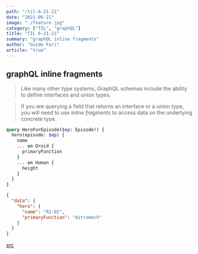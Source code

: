 ```yaml
---
path: "/til-6-21-21"
date: "2021-06-21"
image: "./feature.jpg"
category: ["TIL", "graphQL"]
title: "TIL 6-21-21"
summary: "graphQL inline fragments"
author: "Guide Fari"
article: "true"
---
```

## graphQL inline fragments
> Like many other type systems, GraphQL schemas include the ability to define interfaces and union types.

> If you are querying a field that returns an interface or a union type, you will need to use _inline fragments_ to access data on the underlying concrete type.

```graphql
query HeroForEpisode($ep: Episode!) {
  hero(episode: $ep) {
    name
    ... on Droid {
      primaryFunction
    }
    ... on Human {
      height
    }
  }
}
```

```json
{
  "data": {
    "hero": {
      "name": "R2-D2",
      "primaryFunction": "Astromech"
    }
  }
}
```

[src](https://graphql.org/learn/queries/#inline-fragments)